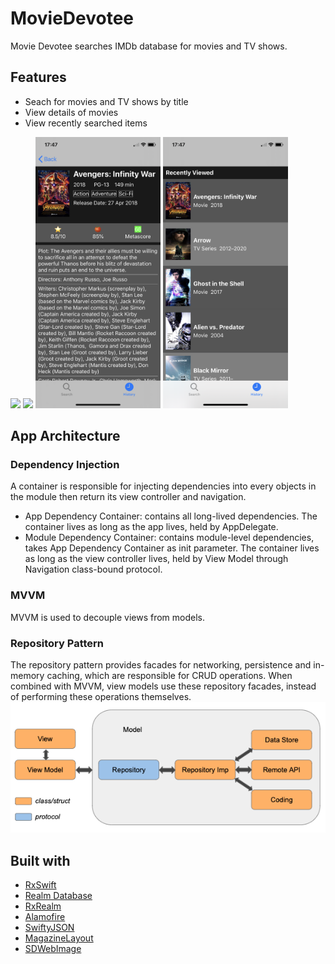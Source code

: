 # MovieDevotee
Movie Devotee searches IMDb database for movies and TV shows.
## Features
* Seach for movies and TV shows by title
* View details of movies
* View recently searched items

<img src = "Images/operating.gif" width ="200" /> <img src = "Images/Search.png" width ="200" /> <img src = "Images/Detail.png" width ="200" /> <img src = "Images/History.png" width ="200" />

## App Architecture
### Dependency Injection
A container is responsible for injecting dependencies into every objects in the module then return its view controller and navigation.
* App Dependency Container: contains all long-lived dependencies. The container lives as long as the app lives, held by AppDelegate.
* Module Dependency Container: contains module-level dependencies, takes App Dependency Container as init parameter. The container lives as long as the view controller lives, held by View Model through Navigation class-bound protocol.
### MVVM
MVVM is used to decouple views from models.
### Repository Pattern
The repository pattern provides facades for networking, persistence and in-memory caching, which are responsible for CRUD operations. When combined with MVVM, view models use these repository facades, instead of performing these operations themselves.
\
![Screenshot](Images/clean.png)
## Built with
* [RxSwift](https://github.com/ReactiveX/RxSwift)
* [Realm Database](https://github.com/realm/realm-cocoa)
* [RxRealm](https://github.com/RxSwiftCommunity/RxRealm)
* [Alamofire](https://github.com/Alamofire/Alamofire)
* [SwiftyJSON](https://github.com/SwiftyJSON/SwiftyJSON)
* [MagazineLayout](https://github.com/airbnb/MagazineLayout)
* [SDWebImage](https://github.com/SDWebImage/SDWebImage)
